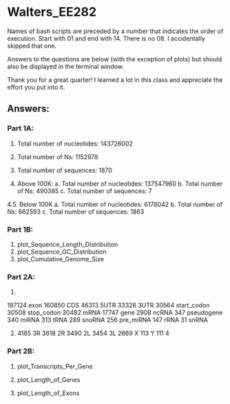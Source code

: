 # Walters_EE282

Names of bash scripts are preceded by a number that indicates the order of execution. Start with 01 and end with 14. There is no 08. I accidentally skipped that one. 

Answers to the questions are below (with the exception of plots) but should also be displayed in the terminal window. 

Thank you for a great quarter! I learned a lot in this class and appreciate the effort you put into it. 

## Answers:

### Part 1A: 
1. Total number of nucleotides: 143726002

2. Total number of Ns: 1152978

3. Total number of sequences: 1870

4. Above 100K: 
a. Total number of nucleotides: 137547960
b. Total number of Ns: 490385
c. Total number of sequences: 7

4.5. Below 100K
a. Total number of nucleotides: 6178042
b. Total number of Ns: 662593
c. Total number of sequences: 1863

### Part 1B:
1. plot_Sequence_Length_Distribution
2. plot_Sequence_GC_Distribution
3. plot_Cumulative_Genome_Size

### Part 2A:
1. 

 187124 exon
 160850 CDS
  46313 5UTR
  33328 3UTR
  30564 start_codon
  30508 stop_codon
  30482 mRNA
  17747 gene
   2908 ncRNA
    347 pseudogene
    340 miRNA
    313 tRNA
    289 snoRNA
    256 pre_miRNA
    147 rRNA
     31 snRNA

2. 
   4185 3R
   3618 2R
   3490 2L
   3454 3L
   2669 X
    113 Y
    111 4

### Part 2B:

1. plot_Transcripts_Per_Gene

2. plot_Length_of_Genes

3. plot_Length_of_Exons
